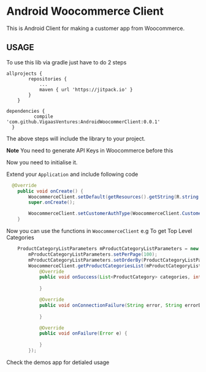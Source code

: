 # Android Woocommerce Client
This is Android Client for making a customer app from Woocommerce.

## USAGE
To use this lib via gradle just have to do 2 steps
```
allprojects {
        repositories {
            ...
            maven { url 'https://jitpack.io' }
        }
    }
  ```
  ```
  dependencies {
            compile 'com.github.VigaasVentures:AndroidWoocommerClient:0.0.1'
    }
  ```
The above steps will include the library to your project.

**Note** You need to generate API Keys in Woocommerce before this 


Now you need to initialise it.

Extend your `Application` and include following code
  
```Java
  @Override
    public void onCreate() {
        WoocommerceClient.setDefault(getResources().getString(R.string.shop_consumer_key),getResources().getString(R.string.shop_consumer_secret),"https://ambala.webdemos.cf",getApplicationContext());
        super.onCreate();

        WoocommerceClient.setCustomerAuthType(WoocommerceClient.CustomerAuthType.BASIC_AUTHENTICATION);
    }
```

Now you can use the functions in `WoocommerceClient`
e.g To get Top Level Categories
   
```Java
    ProductCategoryListParameters mProductCategoryListParameters = new ProductCategoryListParameters();
        mProductCategoryListParameters.setPerPage(100);
        mProductCategoryListParameters.setOrderBy(ProductCategoryListParameters.OrderBy.ID);
        WoocommerceClient.getProductCategoriesList(mProductCategoryListParameters, new ProductCategoryListResponseHandler() {
            @Override
            public void onSuccess(List<ProductCategory> categories, int totalPages, int currentPage) {
                
            }

            @Override
            public void onConnectionFailure(String error, String errorDetails) {
                
            }

            @Override
            public void onFailure(Error e) {
                
            }
        });
```
Check the demos app for detialed usage
